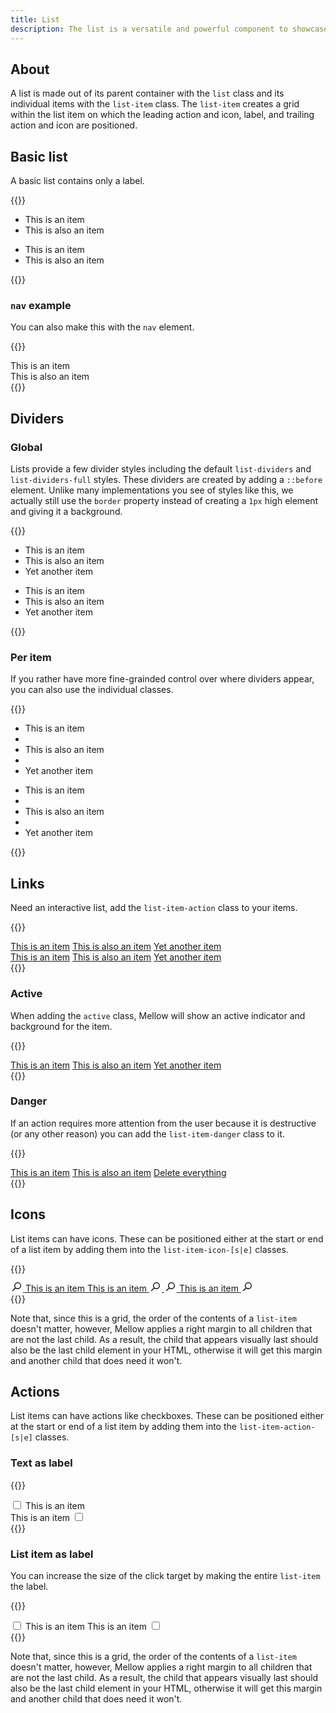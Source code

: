 ```yaml
---
title: List
description: The list is a versatile and powerful component to showcase information, provide quick access to actions.
---
```


## About
A list is made out of its parent container with the `list` class and its individual items with the `list-item` class. The `list-item` creates a grid within the list item on which the leading action and icon, label, and trailing action and icon are positioned.

## Basic list
A basic list contains only a label.

{{<example>}}
<ul class="list mb-3">
  <li class="list-item"><span class="list-item-label">This is an item</span></li>
  <li class="list-item"><span class="list-item-label">This is also an item</span></li>
</ul>

<ul class="list border">
  <li class="list-item"><span class="list-item-label">This is an item</span></li>
  <li class="list-item"><span class="list-item-label">This is also an item</span></li>
</ul>
{{</example>}}

### `nav` example
You can also make this with the `nav` element.

{{<example>}}
<nav class="list">
  <div class="list-item"><span class="list-item-label">This is an item</span></div>
  <div class="list-item"><span class="list-item-label">This is also an item</span></div>
</nav>
{{</example>}}

## Dividers
### Global
Lists provide a few divider styles including the default `list-dividers` and `list-dividers-full` styles. These dividers are created by adding a `::before` element. Unlike many implementations you see of styles like this, we actually still use the `border` property instead of creating a `1px` high element and giving it a background.

{{<example>}}
<ul class="list list-dividers border mb-3">
  <li class="list-item"><span class="list-item-label">This is an item</span></li>
  <li class="list-item"><span class="list-item-label">This is also an item</span></li>
  <li class="list-item"><span class="list-item-label">Yet another item</span></li>
</ul>
<ul class="list list-dividers-full border">
  <li class="list-item"><span class="list-item-label">This is an item</span></li>
  <li class="list-item"><span class="list-item-label">This is also an item</span></li>
  <li class="list-item"><span class="list-item-label">Yet another item</span></li>
</ul>
{{</example>}}

### Per item
If you rather have more fine-grainded control over where dividers appear, you can also use the individual classes.

{{<example>}}
<ul class="list border mb-3">
  <li class="list-item"><span class="list-item-label">This is an item</span></li>
  <li class="list-divider"></li>
  <li class="list-item"><span class="list-item-label">This is also an item</span></li>
  <li class="list-divider"></li>
  <li class="list-item"><span class="list-item-label">Yet another item</span></li>
</ul>
<ul class="list border">
  <li class="list-item"><span class="list-item-label">This is an item</span></li>
  <li class="list-divider-full"></li>
  <li class="list-item"><span class="list-item-label">This is also an item</span></li>
  <li class="list-divider-full"></li>
  <li class="list-item"><span class="list-item-label">Yet another item</span></li>
</ul>
{{</example>}}

## Links
Need an interactive list, add the `list-item-action` class to your items.

{{<example>}}
<div class="list mb-3">
  <a href="#" class="list-item list-item-action"><span class="list-item-label">This is an item</span></a>
  <a href="#" class="list-item list-item-action"><span class="list-item-label">This is also an item</span></a>
  <a href="#" class="list-item list-item-action"><span class="list-item-label">Yet another item</span></a>
</div>
<div class="list list-dividers">
  <a href="#" class="list-item list-item-action"><span class="list-item-label">This is an item</span></a>
  <a href="#" class="list-item list-item-action"><span class="list-item-label">This is also an item</span></a>
  <a href="#" class="list-item list-item-action"><span class="list-item-label">Yet another item</span></a>
</div>
{{</example>}}

### Active
When adding the `active` class, Mellow will show an active indicator and background for the item.

{{<example>}}
<div class="list">
  <a href="#" class="list-item list-item-action"><span class="list-item-label">This is an item</span></a>
  <a href="#" class="list-item list-item-action active"><span class="list-item-label">This is also an item</span></a>
  <a href="#" class="list-item list-item-action"><span class="list-item-label">Yet another item</span></a>
</div>
{{</example>}}

### Danger
If an action requires more attention from the user because it is destructive (or any other reason) you can add the `list-item-danger` class to it.

{{<example>}}
<div class="list">
  <a href="#" class="list-item list-item-action"><span class="list-item-label">This is an item</span></a>
  <a href="#" class="list-item list-item-action"><span class="list-item-label">This is also an item</span></a>
  <a href="#" class="list-item list-item-action list-item-danger"><span class="list-item-label">Delete everything</span></a>
</div>
{{</example>}}

## Icons
List items can have icons. These can be positioned either at the start or end of a list item by adding them into the `list-item-icon-[s|e]` classes.

{{<example>}}
<div class="list">
  <a href="#" class="list-item list-item-action">
    <span class="list-item-icon-s">
      <svg xmlns="http://www.w3.org/2000/svg" viewBox="0 0 20 16" fill="currentColor" style="width: 20px; height: 16px; margin-top: -.25rem;"><path fill-rule="evenodd" d="M17 6.5a5.5 5.5 0 0 1-8.82 4.38L4.06 15A.75.75 0 1 1 3 13.94l4.12-4.12A5.5 5.5 0 1 1 17 6.5Zm-1.5 0a4 4 0 1 0-8 0 4 4 0 0 0 8 0Z"/></svg>
    </span>
    <span class="list-item-label">This is an item</span>
  </a>
  <a href="#" class="list-item list-item-action">
    <span class="list-item-label">This is an item</span>
    <span class="list-item-icon-e">
      <svg xmlns="http://www.w3.org/2000/svg" viewBox="0 0 20 16" fill="currentColor" style="width: 20px; height: 16px; margin-top: -.25rem;"><path fill-rule="evenodd" d="M17 6.5a5.5 5.5 0 0 1-8.82 4.38L4.06 15A.75.75 0 1 1 3 13.94l4.12-4.12A5.5 5.5 0 1 1 17 6.5Zm-1.5 0a4 4 0 1 0-8 0 4 4 0 0 0 8 0Z"/></svg>
    </span>
  </a>
  <a href="#" class="list-item list-item-action">
    <span class="list-item-icon-s">
      <svg xmlns="http://www.w3.org/2000/svg" viewBox="0 0 20 16" fill="currentColor" style="width: 20px; height: 16px; margin-top: -.25rem;"><path fill-rule="evenodd" d="M17 6.5a5.5 5.5 0 0 1-8.82 4.38L4.06 15A.75.75 0 1 1 3 13.94l4.12-4.12A5.5 5.5 0 1 1 17 6.5Zm-1.5 0a4 4 0 1 0-8 0 4 4 0 0 0 8 0Z"/></svg>
    </span>
    <span class="list-item-label">This is an item</span>
    <span class="list-item-icon-e">
      <svg xmlns="http://www.w3.org/2000/svg" viewBox="0 0 20 16" fill="currentColor" style="width: 20px; height: 16px; margin-top: -.25rem;"><path fill-rule="evenodd" d="M17 6.5a5.5 5.5 0 0 1-8.82 4.38L4.06 15A.75.75 0 1 1 3 13.94l4.12-4.12A5.5 5.5 0 1 1 17 6.5Zm-1.5 0a4 4 0 1 0-8 0 4 4 0 0 0 8 0Z"/></svg>
    </span>
  </a>
</div>
{{</example>}}

Note that, since this is a grid, the order of the contents of a `list-item` doesn't matter, however, Mellow applies a right margin to all children that are not the last child. As a result, the child that appears visually last should also be the last child element in your HTML, otherwise it will get this margin and another child that does need it won't.

## Actions
List items can have actions like checkboxes. These can be positioned either at the start or end of a list item by adding them into the `list-item-action-[s|e]` classes.

### Text as label
{{<example>}}
<div class="list">
  <div class="list-item">
    <span class="list-item-action-s">
      <input type="checkbox" value="1" id="listItemTarget1">
    </span>
    <label class="list-item-label" for="listItemTarget1">This is an item</label>
  </div>
  <div class="list-item">
    <label class="list-item-label" for="listItemTarget2">This is an item</label>
    <span class="list-item-action-e">
      <input type="checkbox" value="1" id="listItemTarget2">
    </span>
  </div>
</div>
{{</example>}}

### List item as label
You can increase the size of the click target by making the entire `list-item` the label.

{{<example>}}
<div class="list">
  <label class="list-item list-item-action">
    <span class="list-item-action-s">
      <input type="checkbox" value="1">
    </span>
    <span class="list-item-label">This is an item</span>
  </label>
  <label class="list-item list-item-action">
    <span class="list-item-label">This is an item</span>
    <span class="list-item-action-e">
      <input type="checkbox" value="1">
    </span>
  </label>
</div>
{{</example>}}

Note that, since this is a grid, the order of the contents of a `list-item` doesn't matter, however, Mellow applies a right margin to all children that are not the last child. As a result, the child that appears visually last should also be the last child element in your HTML, otherwise it will get this margin and another child that does need it won't.

